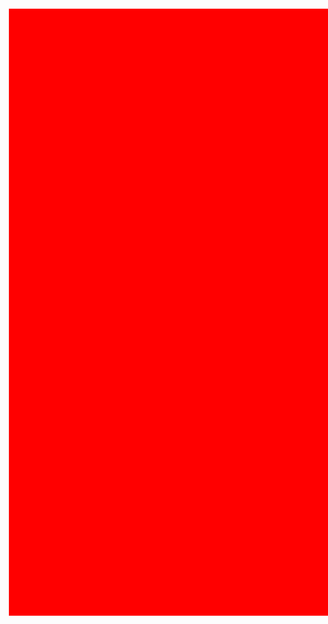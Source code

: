 <!DOCTYPE html> 
<html> 
 
<head> 
 <meta name="viewport" content="width=device-width, initial-scale=1"> 
 
 <style> 
  .mrgn_cls { 
   /*margin-left,margin-right,margin-top,margin-bottom*/ 
   margin: 100px; 
   width: 1200px; 
   height: 1200px; 
   background: red; 
  } 
 </style> 
 
</head> 
 
<body> 
 <div class="mrgn_cls"></div> 
</body> 
 
</html>
        
          
           
           
           
           
           
           
           
           
           
           
           
           
           
           
           
           
           
           
           
           
           
           
           
           
           
                 
                 
                 
                 
                 
                 
                 
                 
                 
                 
                 
                 
         
         
         
         
         
         
